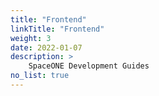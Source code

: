 ```yaml
---
title: "Frontend"
linkTitle: "Frontend"
weight: 3
date: 2022-01-07
description: >
    SpaceONE Development Guides
no_list: true
---
```


